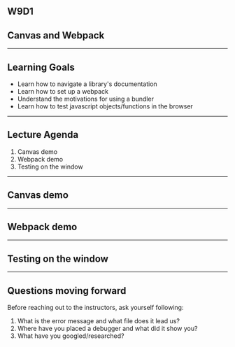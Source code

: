 ## W9D1

## Canvas and Webpack

---

## Learning Goals
* Learn how to navigate a library's documentation
* Learn how to set up a webpack 
* Understand the motivations for using a bundler 
* Learn how to test javascript objects/functions in the browser 

---

## Lecture Agenda
1. Canvas demo
2. Webpack demo
3. Testing on the window 


---

## Canvas demo 

---

## Webpack demo

---

## Testing on the window 

---

## Questions moving forward 

Before reaching out to the instructors, ask yourself following:

1. What is the error message and what file does it lead us? 
2. Where have you placed a debugger and what did it show you?
3. What have you googled/researched?

